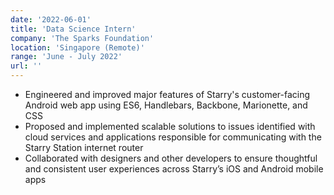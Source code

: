 ```yaml
---
date: '2022-06-01'
title: 'Data Science Intern'
company: 'The Sparks Foundation'
location: 'Singapore (Remote)'
range: 'June - July 2022'
url: ''
---
```


- Engineered and improved major features of Starry's customer-facing Android web app using ES6, Handlebars, Backbone, Marionette, and CSS
- Proposed and implemented scalable solutions to issues identified with cloud services and applications responsible for communicating with the Starry Station internet router
- Collaborated with designers and other developers to ensure thoughtful and consistent user experiences across Starry’s iOS and Android mobile apps
